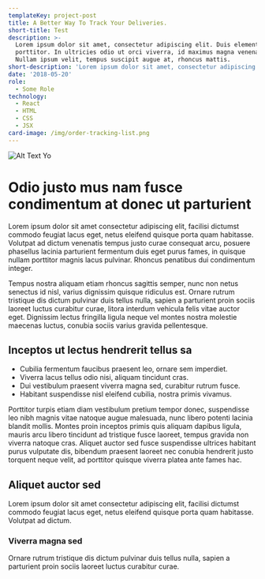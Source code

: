 ```yaml
---
templateKey: project-post
title: A Better Way To Track Your Deliveries.
short-title: Test
description: >-
  Lorem ipsum dolor sit amet, consectetur adipiscing elit. Duis elementum congue
  porttitor. In ultricies odio ut orci viverra, id maximus magna venenatis.
  Nullam ipsum velit, tempus suscipit augue at, rhoncus mattis.
short-description: 'Lorem ipsum dolor sit amet, consectetur adipiscing elit.'
date: '2018-05-20'
role:
  - Some Role
technology:
  - React
  - HTML
  - CSS
  - JSX
card-image: /img/order-tracking-list.png
---
```

![Alt Text Yo](/img/order-tracking-list.png)

# Odio justo mus nam fusce condimentum at donec ut parturient

Lorem ipsum dolor sit amet consectetur adipiscing elit, facilisi dictumst commodo feugiat lacus eget, netus eleifend quisque porta quam habitasse. Volutpat ad dictum venenatis tempus justo curae consequat arcu, posuere phasellus lacinia parturient fermentum duis eget purus fames, in quisque nullam porttitor magnis lacus pulvinar. Rhoncus penatibus dui condimentum integer.

Tempus nostra aliquam etiam rhoncus sagittis semper, nunc non netus senectus id nisl, varius dignissim quisque ridiculus est. Ornare rutrum tristique dis dictum pulvinar duis tellus nulla, sapien a parturient proin sociis laoreet luctus curabitur curae, litora interdum vehicula felis vitae auctor eget. Dignissim lectus fringilla ligula neque vel montes nostra molestie maecenas luctus, conubia sociis varius gravida pellentesque. 

## Inceptos ut lectus hendrerit tellus sa

* Cubilia fermentum faucibus praesent leo, ornare sem imperdiet.
* Viverra lacus tellus odio nisi, aliquam tincidunt cras.
* Dui vestibulum praesent viverra magna sed, curabitur rutrum fusce.
* Habitant suspendisse nisl eleifend cubilia, nostra primis vivamus.

Porttitor turpis etiam diam vestibulum pretium tempor donec, suspendisse leo nibh magnis vitae natoque augue malesuada, nunc libero potenti lacinia blandit mollis. Montes proin inceptos primis quis aliquam dapibus ligula, mauris arcu libero tincidunt ad tristique fusce laoreet, tempus gravida non viverra natoque cras. Aliquet auctor sed fusce suspendisse ultrices habitant purus vulputate dis, bibendum praesent laoreet nec conubia hendrerit justo torquent neque velit, ad porttitor quisque viverra platea ante fames hac.

## Aliquet auctor sed

Lorem ipsum dolor sit amet consectetur adipiscing elit, facilisi dictumst commodo feugiat lacus eget, netus eleifend quisque porta quam habitasse. Volutpat ad dictum.

### Viverra magna sed

Ornare rutrum tristique dis dictum pulvinar duis tellus nulla, sapien a parturient proin sociis laoreet luctus curabitur curae.
